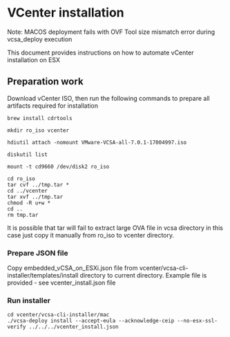 # VCenter installation

Note: MACOS deployment fails with OVF Tool size mismatch error during vcsa_deploy execution 


This document provides instructions on how to automate vCenter installation on ESX

## Preparation work

Download vCenter ISO, then run the following commands to prepare all artifacts required for installation

```
brew install cdrtools 

mkdir ro_iso vcenter

hdiutil attach -nomount VMware-VCSA-all-7.0.1-17004997.iso

diskutil list

mount -t cd9660 /dev/disk2 ro_iso

cd ro_iso
tar cvf ../tmp.tar *
cd ../vcenter
tar xvf ../tmp.tar
chmod -R u+w *
cd ..
rm tmp.tar

```

It is possible that tar will fail to extract large OVA file in vcsa directory in this case just copy it manually from ro_iso to vcenter directory.

### Prepare JSON file

Copy embedded_vCSA_on_ESXi.json file from vcenter/vcsa-cli-installer/templates/install directory to current directory.
Example file is provided - see vcenter_install.json file

### Run installer

```
cd vcenter/vcsa-cli-installer/mac
./vcsa-deploy install --accept-eula --acknowledge-ceip --no-esx-ssl-verify ../../../vcenter_install.json
```

